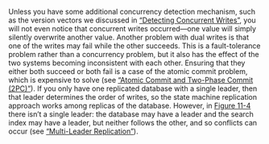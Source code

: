 
Unless you have some additional concurrency detection mechanism, such as the version vectors we
discussed in [“Detecting Concurrent Writes”](ch05.html#sec_replication_concurrent), you will not even notice that concurrent writes
occurred—one value will simply silently overwrite another value. 
Another problem with dual writes is that one of the writes may fail while the other succeeds. This
is a fault-tolerance problem rather than a concurrency problem, but it also has the effect of the
two systems becoming inconsistent with each other. Ensuring that they either both succeed or both
fail is a case of the atomic commit problem, which is expensive to solve (see
[“Atomic Commit and Two-Phase Commit (2PC)”](ch09.html#sec_consistency_2pc)). 
If you only have one replicated database with a single leader, then that leader determines the order
of writes, so the state machine replication approach works among replicas of the database. However,
in [Figure 11-4](#fig_stream_write_order) there isn’t a single leader: the database may have a leader and the
search index may have a leader, but neither follows the other, and so conflicts can occur (see
[“Multi-Leader Replication”](ch05.html#sec_replication_multi_leader)).